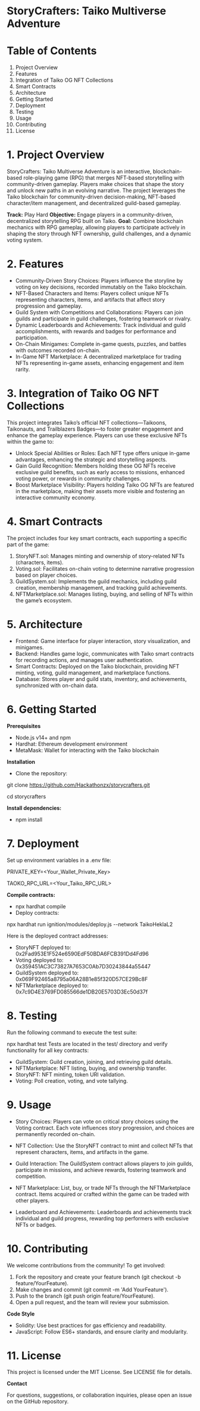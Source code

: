 # StoryCrafters: Taiko Multiverse Adventure

# Table of Contents
1. Project Overview
2. Features
3. Integration of Taiko OG NFT Collections
4. Smart Contracts
5. Architecture
6. Getting Started
7. Deployment
8. Testing
9. Usage
10. Contributing
11. License

# 1. Project Overview
StoryCrafters: Taiko Multiverse Adventure is an interactive, blockchain-based role-playing game (RPG) that merges NFT-based storytelling with community-driven gameplay. Players make choices that shape the story and unlock new paths in an evolving narrative. The project leverages the Taiko blockchain for community-driven decision-making, NFT-based character/item management, and decentralized guild-based gameplay.

**Track:** Play Hard
**Objective:** Engage players in a community-driven, decentralized storytelling RPG built on Taiko.
**Goal:** Combine blockchain mechanics with RPG gameplay, allowing players to participate actively in shaping the story through NFT ownership, guild challenges, and a dynamic voting system.

# 2. Features
- Community-Driven Story Choices: Players influence the storyline by voting on key decisions, recorded immutably on the Taiko blockchain.
- NFT-Based Characters and Items: Players collect unique NFTs representing characters, items, and artifacts that affect story progression and gameplay.
- Guild System with Competitions and Collaborations: Players can join guilds and participate in guild challenges, fostering teamwork or rivalry.
- Dynamic Leaderboards and Achievements: Track individual and guild accomplishments, with rewards and badges for performance and participation.
- On-Chain Minigames: Complete in-game quests, puzzles, and battles with outcomes recorded on-chain.
- In-Game NFT Marketplace: A decentralized marketplace for trading NFTs representing in-game assets, enhancing engagement and item rarity.

# 3. Integration of Taiko OG NFT Collections
This project integrates Taiko’s official NFT collections—Taikoons, Taikonauts, and Trailblazers Badges—to foster greater engagement and enhance the gameplay experience. Players can use these exclusive NFTs within the game to:

- Unlock Special Abilities or Roles: Each NFT type offers unique in-game advantages, enhancing the strategic and storytelling aspects.
- Gain Guild Recognition: Members holding these OG NFTs receive exclusive guild benefits, such as early access to missions, enhanced voting power, or rewards in community challenges.
- Boost Marketplace Visibility: Players holding Taiko OG NFTs are featured in the marketplace, making their assets more visible and fostering an interactive community economy.

# 4. Smart Contracts

The project includes four key smart contracts, each supporting a specific part of the game:

1. StoryNFT.sol: Manages minting and ownership of story-related NFTs (characters, items).
2. Voting.sol: Facilitates on-chain voting to determine narrative progression based on player choices.
3. GuildSystem.sol: Implements the guild mechanics, including guild creation, membership management, and tracking guild achievements.
4. NFTMarketplace.sol: Manages listing, buying, and selling of NFTs within the game’s ecosystem.

# 5. Architecture
- Frontend: Game interface for player interaction, story visualization, and minigames.
- Backend: Handles game logic, communicates with Taiko smart contracts for recording actions, and manages user authentication.
- Smart Contracts: Deployed on the Taiko blockchain, providing NFT minting, voting, guild management, and marketplace functions.
- Database: Stores player and guild stats, inventory, and achievements, synchronized with on-chain data.

# 6. Getting Started
**Prerequisites**
- Node.js v14+ and npm
- Hardhat: Ethereum development environment
- MetaMask: Wallet for interacting with the Taiko blockchain

**Installation**
- Clone the repository:

git clone https://github.com/Hackathonzx/storycrafters.git

cd storycrafters

**Install dependencies:**
- npm install

# 7. Deployment
Set up environment variables in a .env file:

PRIVATE_KEY=<Your_Wallet_Private_Key>

TAOKO_RPC_URL=<Your_Taiko_RPC_URL>

**Compile contracts:**
- npx hardhat compile
- Deploy contracts:

npx hardhat run ignition/modules/deploy.js --network TaikoHeklaL2

Here is the deployed contract addresses: 
- StoryNFT deployed to: 0x2Fad953E1F524e6590EdF50BDA6FCB391Dd4Fd96
- Voting deployed to: 0x359451AC3C73827A7653C0Ab7D30243844a55447
- GuildSystem deployed to: 0x069F92465a8795a06A28B1e85f320D57CE29Bc8F
- NFTMarketplace deployed to: 0x7c9D4E3769FD085566de1DB20E5703D3Ec50d37f

# 8. Testing
Run the following command to execute the test suite:

npx hardhat test
Tests are located in the test/ directory and verify functionality for all key contracts:

- GuildSystem: Guild creation, joining, and retrieving guild details.
- NFTMarketplace: NFT listing, buying, and ownership transfer.
- StoryNFT: NFT minting, token URI validation.
- Voting: Poll creation, voting, and vote tallying.

# 9. Usage
- Story Choices: Players can vote on critical story choices using the Voting contract. Each vote influences story progression, and choices are permanently recorded on-chain.

- NFT Collection: Use the StoryNFT contract to mint and collect NFTs that represent characters, items, and artifacts in the game.

- Guild Interaction: The GuildSystem contract allows players to join guilds, participate in missions, and achieve rewards, fostering teamwork and competition.

- NFT Marketplace: List, buy, or trade NFTs through the NFTMarketplace contract. Items acquired or crafted within the game can be traded with other players.

- Leaderboard and Achievements: Leaderboards and achievements track individual and guild progress, rewarding top performers with exclusive NFTs or badges.

# 10. Contributing
We welcome contributions from the community! To get involved:

1. Fork the repository and create your feature branch (git checkout -b feature/YourFeature).
2. Make changes and commit (git commit -m 'Add YourFeature').
3. Push to the branch (git push origin feature/YourFeature).
4. Open a pull request, and the team will review your submission.

**Code Style**
- Solidity: Use best practices for gas efficiency and readability.
- JavaScript: Follow ES6+ standards, and ensure clarity and modularity.

# 11. License
This project is licensed under the MIT License. See LICENSE file for details.

**Contact**

For questions, suggestions, or collaboration inquiries, please open an issue on the GitHub repository.

